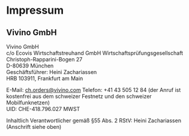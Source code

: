 # Impressum 
 
## Vivino GmbH
Vivino GmbH  
c/o Ecovis Wirtschaftstreuhand GmbH Wirtschaftsprüfungsgesellschaft  
Christoph-Rapparini-Bogen 27  
D-80639 München  
Geschäftsführer: Heini Zachariassen  
HRB 103911, Frankfurt am Main  
 
E-Mail: <ch.orders@vivino.com>
Telefon: +41 43 505 12 84 (der Anruf ist kostenfrei aus dem schweizer Festnetz und den schweizer Mobilfunknetzen)  
UID: CHE-418.796.027 MWST 
 
Inhaltlich Verantwortlicher gemäß §55 Abs. 2 RStV: Heini Zachariassen (Anschrift siehe oben)
